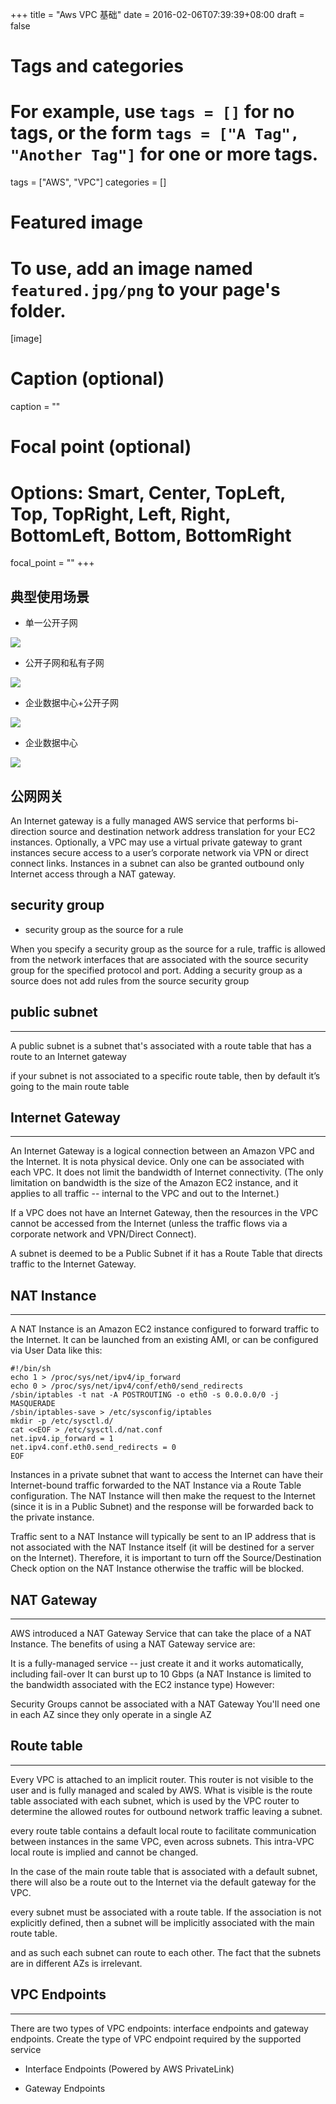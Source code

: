 +++
title = "Aws VPC 基础"
date = 2016-02-06T07:39:39+08:00
draft = false

# Tags and categories
# For example, use `tags = []` for no tags, or the form `tags = ["A Tag", "Another Tag"]` for one or more tags.
tags = ["AWS", "VPC"]
categories = []

# Featured image
# To use, add an image named `featured.jpg/png` to your page's folder. 
[image]
  # Caption (optional)
  caption = ""

  # Focal point (optional)
  # Options: Smart, Center, TopLeft, Top, TopRight, Left, Right, BottomLeft, Bottom, BottomRight
  focal_point = ""
+++

## 典型使用场景

- 单一公开子网

![](/img/post/vpc-public-subnet.png)

- 公开子网和私有子网

![](/img/post/vpc-pub-private-subnet.png)

- 企业数据中心+公开子网

![](/img/post/vpc-vpn.png)

- 企业数据中心

![](/img/post/vpc-private-vpn.png)


## 公网网关

An Internet gateway is a fully managed AWS service that performs bi-direction source and destination network address translation for your EC2 instances. Optionally, a VPC may use a virtual private gateway to grant instances secure access to a user’s corporate network via VPN or direct connect links. Instances in a subnet can also be granted outbound only Internet access through a NAT gateway.

##  security group

- security group as the source for a rule

When you specify a security group as the source for a rule, traffic is allowed from the network interfaces that are associated with the source security group for the specified protocol and port. Adding a security group as a source does not add rules from the source security group

## public subnet

---

A public subnet is a subnet that's associated with a route table that has a route to an Internet gateway

if your subnet is not associated to a specific route table, then by default it’s going to the main route table



## Internet Gateway

---

An Internet Gateway is a logical connection between an Amazon VPC and the Internet. It is nota physical device. Only one can be associated with each VPC. It does not limit the bandwidth of Internet connectivity. (The only limitation on bandwidth is the size of the Amazon EC2 instance, and it applies to all traffic -- internal to the VPC and out to the Internet.)

If a VPC does not have an Internet Gateway, then the resources in the VPC cannot be accessed from the Internet (unless the traffic flows via a corporate network and VPN/Direct Connect).

A subnet is deemed to be a Public Subnet if it has a Route Table that directs traffic to the Internet Gateway.

## NAT Instance

---

A NAT Instance is an Amazon EC2 instance configured to forward traffic to the Internet. It can be launched from an existing AMI, or can be configured via User Data like this:

```
#!/bin/sh
echo 1 > /proc/sys/net/ipv4/ip_forward
echo 0 > /proc/sys/net/ipv4/conf/eth0/send_redirects
/sbin/iptables -t nat -A POSTROUTING -o eth0 -s 0.0.0.0/0 -j MASQUERADE
/sbin/iptables-save > /etc/sysconfig/iptables
mkdir -p /etc/sysctl.d/
cat <<EOF > /etc/sysctl.d/nat.conf
net.ipv4.ip_forward = 1
net.ipv4.conf.eth0.send_redirects = 0
EOF
```

Instances in a private subnet that want to access the Internet can have their Internet-bound traffic forwarded to the NAT Instance via a Route Table configuration. The NAT Instance will then make the request to the Internet (since it is in a Public Subnet) and the response will be forwarded back to the private instance.

Traffic sent to a NAT Instance will typically be sent to an IP address that is not associated with the NAT Instance itself (it will be destined for a server on the Internet). Therefore, it is important to turn off the Source/Destination Check option on the NAT Instance otherwise the traffic will be blocked.

## NAT Gateway

---

AWS introduced a NAT Gateway Service that can take the place of a NAT Instance. The benefits of using a NAT Gateway service are:

It is a fully-managed service -- just create it and it works automatically, including fail-over
It can burst up to 10 Gbps (a NAT Instance is limited to the bandwidth associated with the EC2 instance type)
However:

Security Groups cannot be associated with a NAT Gateway
You'll need one in each AZ since they only operate in a single AZ


## Route table

---

Every VPC is attached to an implicit router. This router is not visible to the user and is fully managed and scaled by AWS. What is visible is the route table associated with each subnet, which is used by the VPC router to determine the allowed routes for outbound network traffic leaving a subnet.

every route table contains a default local route to facilitate communication between instances in the same VPC, even across subnets. This intra-VPC local route is implied and cannot be changed.

In the case of the main route table that is associated with a default subnet, there will also be a route out to the Internet via the default gateway for the VPC.

every subnet must be associated with a route table. If the association is not explicitly defined, then a subnet will be implicitly associated with the main route table.

and as such each subnet can route to each other. The fact that the subnets are in different AZs is irrelevant.

## VPC Endpoints

---

There are two types of VPC endpoints: interface endpoints and gateway endpoints. Create the type of VPC endpoint required by the supported service

- Interface Endpoints (Powered by AWS PrivateLink)

- Gateway Endpoints

